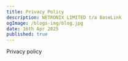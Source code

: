 ```yaml
---
title: Privacy Policy
description: NETRONIX LIMITED t/a BaseLink
ogImage: /blogs-img/blog.jpg
date: 16th Apr 2025
published: true
---
```


Privacy policy
